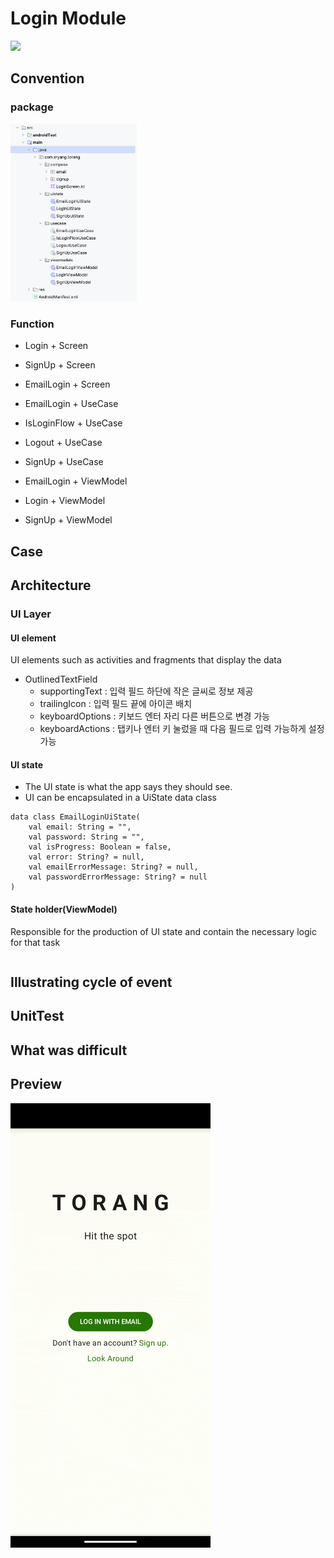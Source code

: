# Login Module

<img src="screenshots/screen.png"/>

## Convention
### package
<img src="screenshots/package.png" width="40%" height="40%"/>

### Function
- Login + Screen
- SignUp + Screen
- EmailLogin + Screen

- EmailLogin + UseCase
- IsLoginFlow + UseCase
- Logout + UseCase
- SignUp + UseCase

- EmailLogin + ViewModel
- Login + ViewModel
- SignUp + ViewModel

## Case


## Architecture
### UI Layer
#### UI element
UI elements such as activities and fragments that display the data
- OutlinedTextField
  - supportingText : 입력 필드 하단에 작은 글씨로 정보 제공
  - trailingIcon : 입력 필드 끝에 아이콘 배치
  - keyboardOptions : 키보드 엔터 자리 다른 버튼으로 변경 가능
  - keyboardActions : 탭키나 엔터 키 눌렀을 때 다음 필드로 입력 가능하게 설정 가능
#### UI state
- The UI state is what the app says they should see.
- UI can be encapsulated in a UiState data class
```
data class EmailLoginUiState(
    val email: String = "",
    val password: String = "",
    val isProgress: Boolean = false,
    val error: String? = null,
    val emailErrorMessage: String? = null,
    val passwordErrorMessage: String? = null
)
```
#### State holder(ViewModel)
Responsible for the production of UI state and contain the necessary logic for that task
```
```

## Illustrating cycle of event


## UnitTest



## What was difficult


## Preview
<img src="screenshots/preview.gif" />